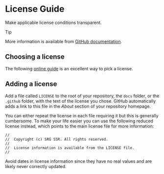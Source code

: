 # License Guide

Make applicable license conditions transparent.

> [!TIP]
> More information is available from [GitHub documentation](https://docs.github.com/en/communities/setting-up-your-project-for-healthy-contributions/adding-a-license-to-a-repository).

## Choosing a license

The following [online guide](https://choosealicense.com/) is an excellent way to pick a license.

## Adding a license

Add a file called `LICENSE` to the root of your repository, the `docs` folder, or the `.github` folder, with the text of the license you chose. GitHub automatically adds a link to this file in the _About_ section of your repository homepage.

You can either repeat the license in each file requiring it but this is generally cumbersome. To make your life easier you can use the following reduced license instead, which points to the main license file for more information:

```
//
//  Copyright (c) SRG SSR. All rights reserved.
//
//  License information is available from the LICENSE file.
//
```

Avoid dates in license information since they have no real values and are likely never correctly updated.
